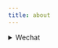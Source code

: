 ```yaml
---
title: about
---
```

<details>
<summary>Wechat</summary>
<img src="/images/favicon2.png"/>
</details>
